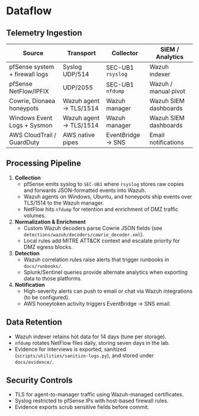 # Dataflow

## Telemetry Ingestion

| Source                          | Transport                      | Collector             | SIEM / Analytics      |
|---------------------------------|--------------------------------|-----------------------|-----------------------|
| pfSense system + firewall logs  | Syslog UDP/514                 | SEC-UB1 `rsyslog`     | Wazuh indexer         |
| pfSense NetFlow/IPFIX           | UDP/2055                       | SEC-UB1 `nfdump`      | Wazuh / manual pivot  |
| Cowrie, Dionaea honeypots       | Wazuh agent -> TLS/1514         | Wazuh manager         | Wazuh SIEM dashboards |
| Windows Event Logs + Sysmon     | Wazuh agent -> TLS/1514         | Wazuh manager         | Wazuh SIEM dashboards |
| AWS CloudTrail / GuardDuty      | AWS native pipes               | EventBridge -> SNS     | Email notifications   |

## Processing Pipeline

1. **Collection**  
   - pfSense emits syslog to `SEC-UB1` where `rsyslog` stores raw copies and forwards JSON-formatted events into Wazuh.
   - Wazuh agents on Windows, Ubuntu, and honeypots ship events over TLS/1514 to the Wazuh manager.
   - NetFlow hits `nfdump` for retention and enrichment of DMZ traffic volumes.
2. **Normalization & Enrichment**  
   - Custom Wazuh decoders parse Cowrie JSON fields (see `detections/wazuh/decoders/cowrie_decoder.xml`).
   - Local rules add MITRE ATT&CK context and escalate priority for DMZ egress blocks.
3. **Detection**  
   - Wazuh correlation rules raise alerts that trigger runbooks in `docs/runbooks/`.
   - Splunk/Sentinel queries provide alternate analytics when exporting data to those platforms.
4. **Notification**  
   - High-severity alerts can push to email or chat via Wazuh integrations (to be configured).
   - AWS honeytoken activity triggers EventBridge -> SNS email.

## Data Retention

- Wazuh indexer retains hot data for 14 days (tune per storage).
- `nfdump` rotates NetFlow files daily, storing seven days in the lab.
- Evidence for interviews is exported, sanitized (`scripts/utilities/sanitize-logs.py`), and stored under `docs/evidence/`.

## Security Controls

- TLS for agent-to-manager traffic using Wazuh-managed certificates.
- Syslog restricted to pfSense IPs with host-based firewall rules.
- Evidence exports scrub sensitive fields before commit.
